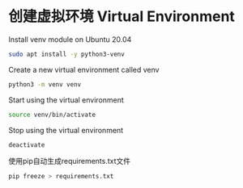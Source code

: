 # 创建虚拟环境 Virtual Environment

Install venv module on Ubuntu 20.04

```bash
sudo apt install -y python3-venv
```

Create a new virtual environment called venv
```bash
python3 -m venv venv
```

Start using the virtual environment
```bash
source venv/bin/activate
```

Stop using the virtual environment 
```bash
deactivate
```

使用pip自动生成requirements.txt文件
```bash
pip freeze > requirements.txt
```
